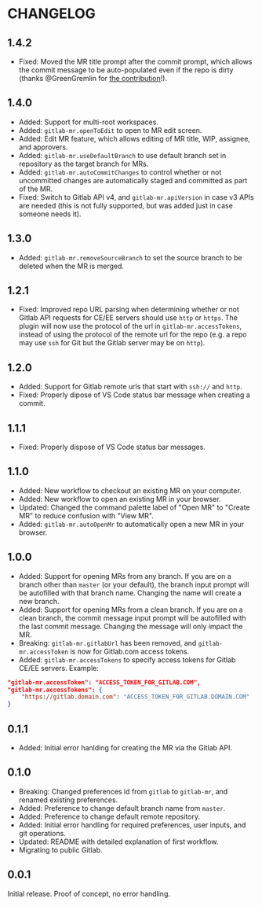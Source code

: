 # CHANGELOG

## 1.4.2

* Fixed: Moved the MR title prompt after the commit prompt, which allows the commit message to be auto-populated even if the repo is dirty (thanks @GreenGremlin for [the contribution](https://gitlab.com/jasonnutter/vscode-gitlab-mr/merge_requests/28)!).

## 1.4.0

* Added: Support for multi-root workspaces.
* Added: `gitlab-mr.openToEdit` to open to MR edit screen.
* Added: Edit MR feature, which allows editing of MR title, WIP, assignee, and approvers.
* Added: `gitlab-mr.useDefaultBranch` to use default branch set in repository as the target branch for MRs.
* Added: `gitlab-mr.autoCommitChanges` to control whether or not uncommitted changes are automatically staged and committed as part of the MR.
* Fixed: Switch to Gitlab API v4, and `gitlab-mr.apiVersion` in case v3 APIs are needed (this is not fully supported, but was added just in case someone needs it).

## 1.3.0

* Added: `gitlab-mr.removeSourceBranch` to set the source branch to be deleted when the MR is merged.

## 1.2.1

* Fixed: Improved repo URL parsing when determining whether or not Gitlab API requests for CE/EE servers should use `http` or `https`. The plugin will now use the protocol of the url in `gitlab-mr.accessTokens`, instead of using the protocol of the remote url for the repo (e.g. a repo may use `ssh` for Git but the Gitlab server may be on `http`).

## 1.2.0

* Added: Support for Gitlab remote urls that start with `ssh://` and `http`.
* Fixed: Properly dipose of VS Code status bar message when creating a commit.

## 1.1.1

* Fixed: Properly dispose of VS Code status bar messages.

## 1.1.0

* Added: New workflow to checkout an existing MR on your computer.
* Added: New workflow to open an existing MR in your browser.
* Updated: Changed the command palette label of "Open MR" to "Create MR" to reduce confusion with "View MR".
* Added: `gitlab-mr.autoOpenMr` to automatically open a new MR in your browser.

## 1.0.0

* Added: Support for opening MRs from any branch. If you are on a branch other than `master` (or your default), the branch input prompt will be autofilled with that branch name. Changing the name will create a new branch.
* Added: Support for opening MRs from a clean branch. If you are on a clean branch, the commit message input prompt will be autofilled with the last commit message. Changing the message will only impact the MR.
* Breaking: `gitlab-mr.gitlabUrl` has been removed, and `gitlab-mr.accessToken` is now for Gitlab.com access tokens.
* Added: `gitlab-mr.accessTokens` to specify access tokens for Gitlab CE/EE servers. Example:

```json
"gitlab-mr.accessToken": "ACCESS_TOKEN_FOR_GITLAB.COM",
"gitlab-mr.accessTokens": {
    "https://gitlab.domain.com": "ACCESS_TOKEN_FOR_GITLAB.DOMAIN.COM"
}
```

## 0.1.1

* Added: Initial error hanlding for creating the MR via the Gitlab API.

## 0.1.0

* Breaking: Changed preferences id from `gitlab` to `gitlab-mr`, and renamed existing preferences.
* Added: Preference to change default branch name from `master`.
* Added: Preference to change default remote repository.
* Added: Initial error handling for required preferences, user inputs, and git operations.
* Updated: README with detailed explanation of first workflow.
* Migrating to public Gitlab.

## 0.0.1

Initial release. Proof of concept, no error handling.
